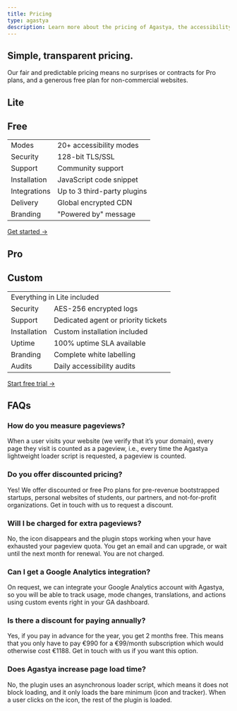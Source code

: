```yaml
---
title: Pricing
type: agastya
description: Learn more about the pricing of Agastya, the accessibility plugin for websites by Oswald Labs, an award-winning accessibility technology company.
---
```


<section class="hero pb-4 triangle">
	<div class="container">
		<div class="row">
			<div class="col-md-6">
				<h1>Simple, transparent pricing.</h1>
				<p class="intro-para">Our fair and predictable pricing means no surprises or contracts for Pro plans, and a generous free plan for non-commercial websites.</p>
				<!-- <p><strong>Important note:</strong> We have a new pricing structure starting September 1, 2019. <a href="https://admin.oswaldlabs.com/pricing" target="_blank">View new pricing</a></p>
				<div class="agastya-currencies">
					<label>
						<input value="eur" type="radio" name="agastya-currency-selector" checked>
						<span>EUR</span>
					</label>
					<label>
						<input value="usd" type="radio" name="agastya-currency-selector">
						<span>USD</span>
					</label>
					<label>
						<input value="inr" type="radio" name="agastya-currency-selector">
						<span>INR</span>
					</label>
				</div> -->
			</div>
		</div>
	</div>
</section>
<section class="pt-0 pt-md-5">
	<div class="container">
		<div class="row">
			<div class="col-md">
				<div class="card card-body">
					<div class="row p-2">
						<div class="col">
							<h2>Lite</h2>
						</div>
						<div class="col text-right">
							<h2 class="text-muted">Free</h2>
						</div>
					</div>
					<table class="table">
						<tbody>
							<tr>
								<td>Modes</td>
								<td>20+ accessibility modes</td>
							</tr>
							<tr>
								<td>Security</td>
								<td>128-bit TLS/SSL</td>
							</tr>
							<tr>
								<td>Support</td>
								<td>Community support</td>
							</tr>
							<tr>
								<td>Installation</td>
								<td>JavaScript code snippet</td>
							</tr>
							<tr>
								<td>Integrations</td>
								<td>Up to 3 third-party plugins</td>
							</tr>
							<tr>
								<td>Delivery</td>
								<td>Global encrypted CDN</td>
							</tr>
							<tr>
								<td>Branding</td>
								<td>"Powered by" message</td>
							</tr>
						</tbody>
					</table>
					<a href="https://admin.oswaldlabs.com/auth/register" class="btn btn-light btn-lg">Get started &rarr;</a>
				</div>
			</div>
			<div class="col-md mt-4 mt-md-0">
				<div class="card card-body">
					<div class="row p-2">
						<div class="col">
							<h2>Pro</h2>
						</div>
						<div class="col text-right">
							<!-- <h2 class="text-muted m-0 agastya-no-custom"><span class="agastya-currency">€</span><span class="agastya-calculated-price">99</span>/month</h2> -->
							<h2 class="text-muted m-0">Custom</h2>
						</div>
					</div>
					<table class="table">
						<tbody>
							<tr>
								<td colspan="2"><i class="fas fa-check-circle mr-2 text-success align"></i>Everything in Lite included</td>
							</tr>
							<tr>
								<td>Security</td>
								<td>AES-256 encrypted logs</td>
							</tr>
							<tr>
								<td>Support</td>
								<td>Dedicated agent or priority tickets</td>
							</tr>
							<tr>
								<td>Installation</td>
								<td>Custom installation included</td>
							</tr>
							<tr>
								<td>Uptime</td>
								<td>100% uptime SLA available</td>
							</tr>
							<tr>
								<td>Branding</td>
								<td>Complete white labelling</td>
							</tr>
							<tr>
							<tr>
								<td>Audits</td>
								<td>
									<span>Daily accessibility audits</span>
									<!-- <select aria-label="Select number of pageviews" class="custom-select agastya-pricing-selector">
										<option value="100k">100,000 pageviews per month</option>
										<option value="250k">250,000 pageviews per month</option>
										<option value="500k">500,000 pageviews per month</option>
										<option value="1m">1M pageviews per month</option>
										<option value="5m">5M pageviews per month</option>
										<option value="10m">More than 5 million per month</option>
									</select> -->
								</td>
							</tr>
						</tbody>
					</table>
					<a href="https://admin.oswaldlabs.com/auth/register" class="btn btn-warning btn-lg btn-request">Start free trial &rarr;</a>
				</div>
			</div>
		</div>
	</div>
</section>
<section class="pb-0">
	<div class="container">
		<h2>FAQs</h2>
		<div class="row mt-4">
			<div class="col-md-4 mb-5">
				<h3 class="text-body text-muted font-weight-bold">How do you measure pageviews?</h3>
				<p>When a user visits your website (we verify that it’s your domain), every page they visit is counted as a pageview, i.e., every time the Agastya lightweight loader script is requested, a pageview is counted.</p>
			</div>
			<div class="col-md-4 mb-5">
				<h3 class="text-body text-muted font-weight-bold">Do you offer discounted pricing?</h3>
				<p>Yes! We offer discounted or free Pro plans for pre-revenue bootstrapped startups, personal websites of students, our partners, and not-for-profit organizations. Get in touch with us to request a discount.</p>
			</div>
			<div class="col-md-4 mb-5">
				<h3 class="text-body text-muted font-weight-bold">Will I be charged for extra pageviews?</h3>
				<p>No, the icon disappears and the plugin stops working when your have exhausted your pageview quota. You get an email and can upgrade, or wait until the next month for renewal. You are not charged.</p>
			</div>
			<div class="col-md-4 mb-5">
				<h3 class="text-body text-muted font-weight-bold">Can I get a Google Analytics integration?</h3>
				<p>On request, we can integrate your Google Analytics account with Agastya, so you will be able to track usage, mode changes, translations, and actions using custom events right in your GA dashboard.</p>
			</div>
			<div class="col-md-4 mb-5">
				<h3 class="text-body text-muted font-weight-bold">Is there a discount for paying annually?</h3>
				<p>Yes, if you pay in advance for the year, you get 2 months free. This means that you only have to pay €990 for a €99/month subscription which would otherwise cost €1188. Get in touch with us if you want this option.</p>
			</div>
			<div class="col-md-4 mb-5">
				<h3 class="text-body text-muted font-weight-bold">Does Agastya increase page load time?</h3>
				<p>No, the plugin uses an asynchronous loader script, which means it does not block loading, and it only loads the bare minimum (icon and tracker). When a user clicks on the icon, the rest of the plugin is loaded.</p>
			</div>
		</div>
	</div>
</section>